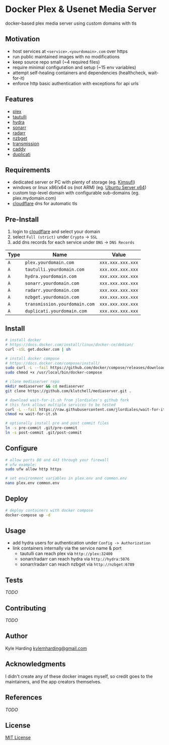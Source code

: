 # Docker Plex & Usenet Media Server #

docker-based plex media server using custom domains with tls

## Motivation

* host services at `<service>.<yourdomain>.com` over https
* run public maintained images with no modifications
* keep source repo small (~4 required files)
* require minimal configuration and setup (~15 env variables)
* attempt self-healing containers and dependencies (healthcheck, wait-for-it)
* enforce http basic authentication with exceptions for api urls

## Features

* [plex](https://plex.tv)
* [tautulli](http://tautulli.com/)
* [hydra](https://github.com/theotherp/nzbhydra2)
* [sonarr](https://sonarr.tv)
* [radarr](https://radarr.video)
* [nzbget](https://nzbget.net)
* [transmission](https://transmissionbt.com)
* [caddy](https://caddyserver.com/)
* [duplicati](https://www.duplicati.com/)

## Requirements

* dedicated server or PC with plenty of storage (eg. [Kimsufi](https://www.kimsufi.com/ca/en/servers.xml))
* windows or linux x86/x64 os (not ARM) (eg. [Ubuntu Server x64](https://www.ubuntu.com/download/server))
* custom top-level domain with configurable sub-domains (eg. plex.mydomain.com)
* [cloudflare](https://www.cloudflare.com/) dns for automatic tls

## Pre-Install

1. login to [cloudflare](https://www.cloudflare.com/) and select your domain
2. select `Full (strict)` under `Crypto` -> `SSL`
3. add dns records for each service under `DNS` -> `DNS Records`

|Type|Name|Value|
|---|---|---|
|`A`|`plex.yourdomain.com`|`xxx.xxx.xxx.xxx`|
|`A`|`tautulli.yourdomain.com`|`xxx.xxx.xxx.xxx`|
|`A`|`hydra.yourdomain.com`|`xxx.xxx.xxx.xxx`|
|`A`|`sonarr.yourdomain.com`|`xxx.xxx.xxx.xxx`|
|`A`|`radarr.yourdomain.com`|`xxx.xxx.xxx.xxx`|
|`A`|`nzbget.yourdomain.com`|`xxx.xxx.xxx.xxx`|
|`A`|`transmission.yourdomain.com`|`xxx.xxx.xxx.xxx`|
|`A`|`duplicati.yourdomain.com`|`xxx.xxx.xxx.xxx`|

## Install

```bash
# install docker
# https://docs.docker.com/install/linux/docker-ce/debian/
curl -sSL get.docker.com | sh

# install docker compose
# https://docs.docker.com/compose/install/
sudo curl -L --fail https://github.com/docker/compose/releases/download/1.21.2/run.sh -o /usr/local/bin/docker-compose
sudo chmod +x /usr/local/bin/docker-compose

# clone mediaserver repo
mkdir mediaserver && cd mediaserver
git clone https://github.com/klutchell/mediaserver.git .

# download wait-for-it.sh from jlordiales's github fork
# this fork allows multiple services to be tested
curl -L --fail https://raw.githubusercontent.com/jlordiales/wait-for-it/master/wait-for-it.sh -o wait-for-it.sh
chmod +x wait-for-it.sh

# optionally install pre and post commit files
ln -s pre-commit .git/pre-commit
ln -s post-commit .git/post-commit

```

## Configure

```bash
# allow ports 80 and 443 through your firewall
# ufw example:
sudo ufw allow http https

# set environment variables in plex.env and common.env
nano plex.env common.env
```

## Deploy

```bash
# deploy containers with docker compose
docker-compose up -d
```

## Usage

* add hydra users for authentication under `Config -> Authorization`
* link containers internally via the service name & port
  * tautulli can reach plex via `http://plex:32400`
  * sonarr/radarr can reach hydra via `http://hydra:5076`
  * sonarr/radarr can reach nzbget via `http://nzbget:6789`

## Tests

_TODO_

## Contributing

_TODO_

## Author

Kyle Harding <kylemharding@gmail.com>

## Acknowledgments

I didn't create any of these docker images myself, so credit goes to the
maintainers, and the app creators themselves.

## References

_TODO_

## License

[MIT License](./LICENSE)
